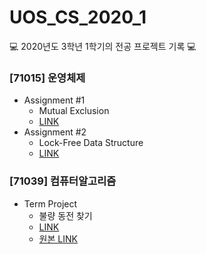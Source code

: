 # UOS_CS_2020_1
💻 2020년도 3학년 1학기의 전공 프로젝트 기록 💻

### [71015] 운영체제
- Assignment #1
  - Mutual Exclusion
  - [LINK]()
- Assignment #2
  - Lock-Free Data Structure
  - [LINK]()
  
### [71039] 컴퓨터알고리즘
- Term Project
  - 불량 동전 찾기
  - [LINK](https://github.com/seungri0826/2020_3_1_AL)
  - [원본 LINK](https://github.com/alssel2525/Algorithm_TermProject)

